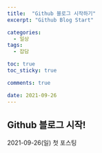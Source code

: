 ```yaml
---
title:  "Github 블로그 시작하기"
excerpt: "Github Blog Start"

categories:
  - 일상
tags:
  - 잡담

toc: true
toc_sticky: true

comments: true

date: 2021-09-26
---
```


## Github 블로그 시작!
2021-09-26(일) 첫 포스팅
